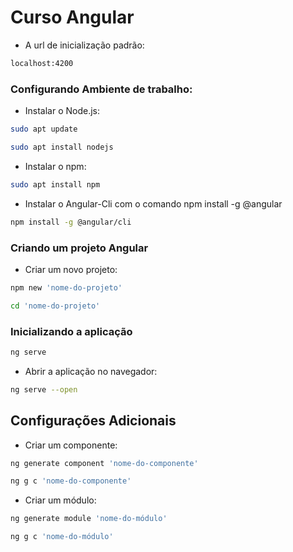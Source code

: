 # Curso Angular

- A url de inicialização padrão:
```sh
localhost:4200
```

### Configurando Ambiente de trabalho:
  
  
  - Instalar o Node.js:
```sh
sudo apt update
```
```sh
sudo apt install nodejs
```
  - Instalar o npm:
```sh
sudo apt install npm
```
 
  - Instalar o Angular-Cli com o comando npm install -g @angular

```sh
npm install -g @angular/cli
```

### Criando um projeto Angular

  - Criar um novo projeto:
```sh
npm new 'nome-do-projeto'
```
```sh
cd 'nome-do-projeto'
```

### Inicializando a aplicação
```sh
ng serve
```
- Abrir a aplicação no navegador:
```sh
ng serve --open
```

## Configurações Adicionais

- Criar um componente:
```sh
ng generate component 'nome-do-componente'
```
```sh
ng g c 'nome-do-componente'
```
- Criar um módulo:
```sh
ng generate module 'nome-do-módulo'
```
```sh
ng g c 'nome-do-módulo'
```
